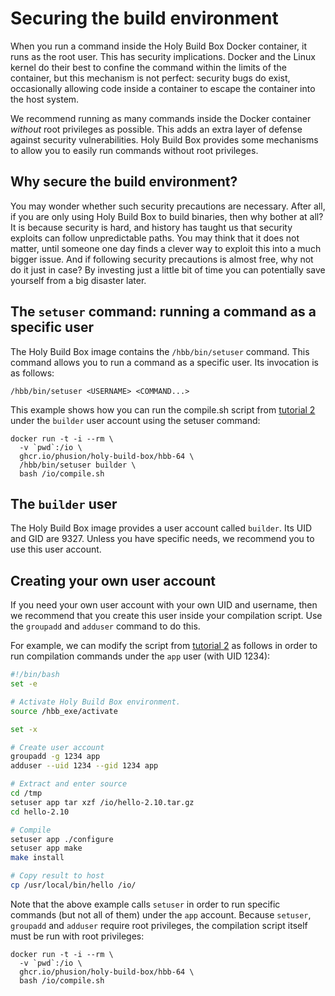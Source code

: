 # Securing the build environment

When you run a command inside the Holy Build Box Docker container, it runs as the root user. This has security implications. Docker and the Linux kernel do their best to confine the command within the limits of the container, but this mechanism is not perfect: security bugs do exist, occasionally allowing code inside a container to escape the container into the host system.

We recommend running as many commands inside the Docker container *without* root privileges as possible. This adds an extra layer of defense against security vulnerabilities. Holy Build Box provides some mechanisms to allow you to easily run commands without root privileges.

## Why secure the build environment?

You may wonder whether such security precautions are necessary. After all, if you are only using Holy Build Box to build binaries, then why bother at all? It is because security is hard, and history has taught us that security exploits can follow unpredictable paths. You may think that it does not matter, until someone one day finds a clever way to exploit this into a much bigger issue. And if following security precautions is almost free, why not do it just in case? By investing just a little bit of time you can potentially save yourself from a big disaster later.

## The `setuser` command: running a command as a specific user

The Holy Build Box image contains the `/hbb/bin/setuser` command. This command allows you to run a command as a specific user. Its invocation is as follows:

    /hbb/bin/setuser <USERNAME> <COMMAND...>

This example shows how you can run the compile.sh script from [tutorial 2](TUTORIAL-2-COMPILATION-SCRIPT.md) under the `builder` user account using the setuser command:

    docker run -t -i --rm \
      -v `pwd`:/io \
      ghcr.io/phusion/holy-build-box/hbb-64 \
      /hbb/bin/setuser builder \
      bash /io/compile.sh

## The `builder` user

The Holy Build Box image provides a user account called `builder`. Its UID and GID are 9327. Unless you have specific needs, we recommend you to use this user account.

## Creating your own user account

If you need your own user account with your own UID and username, then we recommend that you create this user inside your compilation script. Use the `groupadd` and `adduser` command to do this.

For example, we can modify the script from [tutorial 2](TUTORIAL-2-COMPILATION-SCRIPT.md) as follows in order to run compilation commands under the `app` user (with UID 1234):

~~~bash
#!/bin/bash
set -e

# Activate Holy Build Box environment.
source /hbb_exe/activate

set -x

# Create user account
groupadd -g 1234 app
adduser --uid 1234 --gid 1234 app

# Extract and enter source
cd /tmp
setuser app tar xzf /io/hello-2.10.tar.gz
cd hello-2.10

# Compile
setuser app ./configure
setuser app make
make install

# Copy result to host
cp /usr/local/bin/hello /io/
~~~

Note that the above example calls `setuser` in order to run specific commands (but not all of them) under the `app` account. Because `setuser`, `groupadd` and `adduser` require root privileges, the compilation script itself must be run with root privileges:

    docker run -t -i --rm \
      -v `pwd`:/io \
      ghcr.io/phusion/holy-build-box/hbb-64 \
      bash /io/compile.sh
